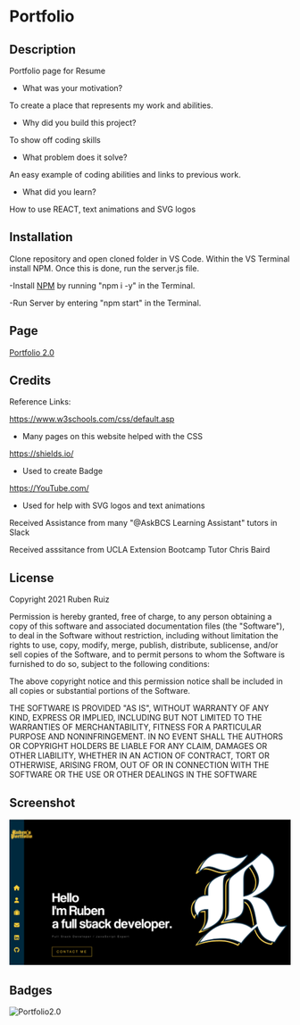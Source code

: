 # Portfolio

## Description

Portfolio page for Resume

- What was your motivation?

To create a place that represents my work and abilities.

- Why did you build this project? 

To show off coding skills

- What problem does it solve?

An easy example of coding abilities and links to previous work.

- What did you learn?

How to use REACT, text animations and SVG logos

## Installation

Clone repository and open cloned folder in VS Code. Within the VS Terminal install NPM. Once this is done, run the server.js file. 

-Install [NPM](https://docs.npmjs.com/cli/v6/commands/npm-install) by running "npm i -y" in the Terminal.

-Run Server by entering "npm start" in the Terminal.

## Page

[Portfolio 2.0
](https://ruben-portfolio2-de278000528e.herokuapp.com/)
## Credits

Reference Links:

https://www.w3schools.com/css/default.asp
- Many pages on this website helped with the CSS

https://shields.io/
- Used to create Badge

https://YouTube.com/
- Used for help with SVG logos and text animations


Received Assistance from many "@AskBCS Learning Assistant" tutors in Slack

Received asssitance from UCLA Extension Bootcamp Tutor Chris Baird


## License

Copyright 2021 Ruben Ruiz 

Permission is hereby granted, free of charge, to any person obtaining a copy of this software and associated documentation files (the "Software"), to deal in the Software without restriction, including without limitation the rights to use, copy, modify, merge, publish, distribute, sublicense, and/or sell copies of the Software, and to permit persons to whom the Software is furnished to do so, subject to the following conditions:  
    
The above copyright notice and this permission notice shall be included in all copies or substantial portions of the Software. 
    
THE SOFTWARE IS PROVIDED "AS IS", WITHOUT WARRANTY OF ANY KIND, EXPRESS OR IMPLIED, INCLUDING BUT NOT LIMITED TO THE WARRANTIES OF MERCHANTABILITY, FITNESS FOR A PARTICULAR PURPOSE AND NONINFRINGEMENT. IN NO EVENT SHALL THE AUTHORS OR COPYRIGHT HOLDERS BE LIABLE FOR ANY CLAIM, DAMAGES OR OTHER LIABILITY, WHETHER IN AN ACTION OF CONTRACT, TORT OR OTHERWISE, ARISING FROM, OUT OF OR IN CONNECTION WITH THE SOFTWARE OR THE USE OR OTHER DEALINGS IN THE SOFTWARE

## Screenshot

![screenshot](/src/assets/images/portfolio2screenshot.png)

## Badges

![Portfolio2.0](https://img.shields.io/badge/Portfolio-2.0-blue)
